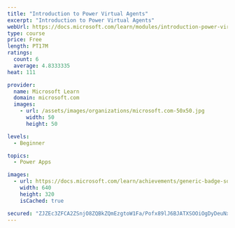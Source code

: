 ```yaml
---
title: "Introduction to Power Virtual Agents"
excerpt: "Introduction to Power Virtual Agents"
webUrl: https://docs.microsoft.com/learn/modules/introduction-power-virtual-agents/
type: course
price: Free
length: PT17M
ratings:
  count: 6
  average: 4.8333335
heat: 111

provider:
  name: Microsoft Learn
  domain: microsoft.com
  images:
    - url: /assets/images/organizations/microsoft.com-50x50.jpg
      width: 50
      height: 50

levels:
  - Beginner

topics:
  - Power Apps

images:
  - url: https://docs.microsoft.com/learn/achievements/generic-badge-social.png
    width: 640
    height: 320
    isCached: true

secured: "ZJZEc3ZFCA2ZSnjO8ZQBkZQmEzgtoW1Fa/Pofx89lJ6BJATXSOOiOgDyDeuNxhLZx7Wu0r4Orkqh5VGHDwUgF8FJNE4eVLWfwYJWO0LnTtlMHVZryoPJjpaEXwSYygozUs4S/byh8xpy65IGy8YVGB9GyA0uyKdJ4FXKl07vFU48pvMQvLbYhzF5DfYXmeZspNGDHkYQqaFwn1cjsYrbuAEcIpLkyqGI+fbAj+Ntb07BpdcqNLPbtE172fB8KjVR/2f4TT5QU1qjTPRRErOxMBx2ZY95XSHwVxUw0m2SSn3AwiMGDDVtJpiKqnwvDffMrFvhkNPoJ1f4v3K+PFGGzBFrawh4RjJGsFTETDy5JC9mm9vQivZHV1A3pBi07Hogymf2jtZAddrTT1wlFEuV/ZhbW2C+ga2YDWu+3v9YevA=;rLc6zrorJV01kRbYMFviXA=="
---
```



